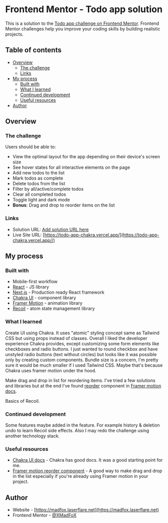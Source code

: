 # Frontend Mentor - Todo app solution

This is a solution to the [Todo app challenge on Frontend Mentor](https://www.frontendmentor.io/challenges/todo-app-Su1_KokOW). Frontend Mentor challenges help you improve your coding skills by building realistic projects.

## Table of contents

- [Overview](#overview)
  - [The challenge](#the-challenge)
  - [Links](#links)
- [My process](#my-process)
  - [Built with](#built-with)
  - [What I learned](#what-i-learned)
  - [Continued development](#continued-development)
  - [Useful resources](#useful-resources)
- [Author](#author)

## Overview

### The challenge

Users should be able to:

- View the optimal layout for the app depending on their device's screen size
- See hover states for all interactive elements on the page
- Add new todos to the list
- Mark todos as complete
- Delete todos from the list
- Filter by all/active/complete todos
- Clear all completed todos
- Toggle light and dark mode
- **Bonus**: Drag and drop to reorder items on the list

### Links

- Solution URL: [Add solution URL here](https://your-solution-url.com)
- Live Site URL: [https://todo-app-chakra.vercel.app/](https://todo-app-chakra.vercel.app//)

## My process

### Built with

- Mobile-first workflow
- [React](https://reactjs.org/) - JS library
- [Next.js](https://nextjs.org/) - Production ready React framework
- [Chakra UI](https://styled-components.com/) - component library
- [Framer Motion](https://www.framer.com/motion/) - animation library
- [Recoil](https://recoiljs.org/) - atom state management library

### What I learned

Create UI using Chakra. It uses "atomic" styling concept same as Tailwind CSS but using props instead of classes. Overall I liked the developer experience Chakra provides, except customizing some form elements like checkboxes and radio buttons. I just wanted to round checkbox and have unstyled radio buttons (text without circles) but looks like it was possible only by creating custom components. Bundle size is a concern, I'm pretty sure it would be much smaller if I used Tailwind CSS. Maybe that's because Chakra uses framer motion under the hood.

Make drag and drop in list for reordering items. I've tried a few solutions and libraries but at the end I've found [reorder](https://www.framer.com/docs/reorder/) component in [Framer motion docs](https://www.framer.com/docs/introduction/).

Basics of Recoil.

### Continued development

Some features maybe added in the feature. For example history & deletion undo to learn Recoil side effects. Also I may redo the challenge using another technology stack.

### Useful resources

- [Chakra UI docs](https://chakra-ui.com/getting-started/) - Chakra has good docs. It was a good starting point for me.
- [Framer motion reorder component](https://www.framer.com/docs/reorder/) - A good way to make drag and drop in the list especially if you're already using Framer motion in your project.

## Author

- Website - [https://madfox.laserflare.net](https://madfox.laserflare.net)
- Frontend Mentor - [@XMadFoX](https://www.frontendmentor.io/profile/XMadFoX)
